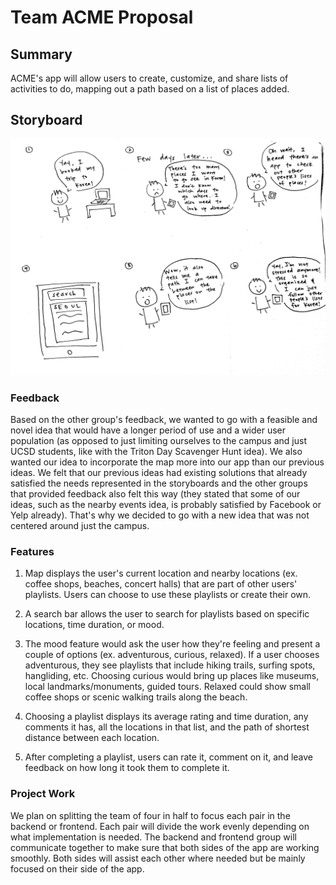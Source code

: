 # Team ACME Proposal

## Summary
ACME's app will allow users to create, customize, and share lists of activities to do, mapping out a path based on a list of places added.

## Storyboard
![Milestone3-Storyboard](storyboards/milestone3_storyboard.png)

### Feedback
Based on the other group's feedback, we wanted to go with a feasible and novel idea that would have a longer period of use and a wider user population (as opposed to just limiting ourselves to the campus and just UCSD students, like with the Triton Day Scavenger Hunt idea). We also wanted our idea to incorporate the map more into our app than our previous ideas. We felt that our previous ideas had existing solutions that already satisfied the needs represented in the storyboards and the other groups that provided feedback also felt this way (they stated that some of our ideas, such as the nearby events idea, is probably satisfied by Facebook or Yelp already). That's why we decided to go with a new idea that was not centered around just the campus.

### Features
1) Map displays the user's current location and nearby locations (ex. coffee shops, beaches, concert halls) that are part of other users' playlists. Users can choose to use these playlists or create their own.

2) A search bar allows the user to search for playlists based on specific locations, time duration, or mood.

3) The mood feature would ask the user how they're feeling and present a couple of options (ex. adventurous, curious, relaxed). If a user chooses adventurous, they see playlists that include hiking trails, surfing spots, hangliding, etc. Choosing curious would bring up places like museums, local landmarks/monuments, guided tours. Relaxed could show small coffee shops or scenic walking trails along the beach.

4) Choosing a playlist displays its average rating and time duration, any comments it has, all the locations in that list, and the path of shortest distance between each location.

5) After completing a playlist, users can rate it, comment on it, and leave feedback on how long it took them to complete it.

### Project Work
We plan on splitting the team of four in half to focus each pair in the backend or frontend. Each pair will divide the work evenly depending on what implementation is needed. The backend and frontend group will communicate together to make sure that both sides of the app are working smoothly. Both sides will assist each other where needed but be mainly focused on their side of the app.
